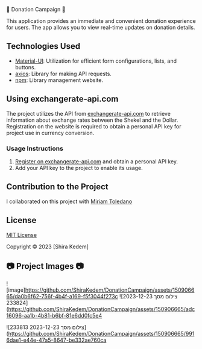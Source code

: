 🌟 Donation Campaign 🌟

This application provides an immediate and convenient donation experience for users. The app allows you to view real-time updates on donation details.

## Technologies Used

- [Material-UI](https://mui.com): Utilization for efficient form configurations, lists, and buttons.
- [axios](https://github.com/axios/axios): Library for making API requests.
- [npm](npm): Library management website.

## Using exchangerate-api.com

The project utilizes the API from [exchangerate-api.com](https://www.exchangerate-api.com) to retrieve information about exchange rates between the Shekel and the Dollar. Registration on the website is required to obtain a personal API key for project use in currency conversion.

### Usage Instructions

1. [Register on exchangerate-api.com](https://www.exchangerate-api.com) and obtain a personal API key.
2. Add your API key to the project to enable its usage.

## Contribution to the Project

I collaborated on this project with [Miriam Toledano](https://github.com/miritoledano/DonationCampaign)

## License

[MIT License](https://choosealicense.com/licenses/mit/)

Copyright © 2023 [Shira Kedem]

## 📷 Project Images 📷
![image]https://github.com/ShiraKedem/DonationCampaign/assets/150906665/da0b6f62-756f-4b4f-a169-f5f3044f273c
![צילום מסך 2023-12-23 233824](https://github.com/ShiraKedem/DonationCampaign/assets/150906665/adc16096-aa1b-4b81-b6bf-81e6dd0fc5e4

![צילום מסך 2023-12-23 233813](https://github.com/ShiraKedem/DonationCampaign/assets/150906665/9916dae1-e44e-47a5-8647-be332ae760ca

